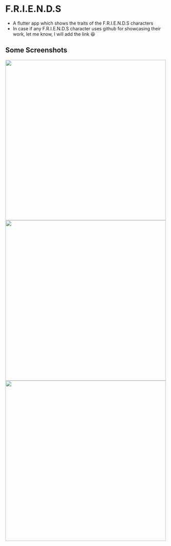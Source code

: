 # F.R.I.E.N.D.S

- A flutter app which shows the traits of the F.R.I.E.N.D.S characters
- In case if any F.R.I.E.N.D.S character uses github for showcasing their work, let me know, I will add the link :laughing:


## Some Screenshots
<img align="left" height="500" src="https://user-images.githubusercontent.com/86592569/141100962-f60c6971-f194-491d-bd0f-a95ed6cb38e4.jpg">
<img align="left" height="500" src="https://user-images.githubusercontent.com/86592569/141101113-0314f1c3-f0c6-4912-94e9-637e3b76aa2a.jpg">
<img align="left" height="500" src="https://user-images.githubusercontent.com/86592569/141101101-72796d09-3254-459c-ba1b-5e338fb0077b.jpg">
